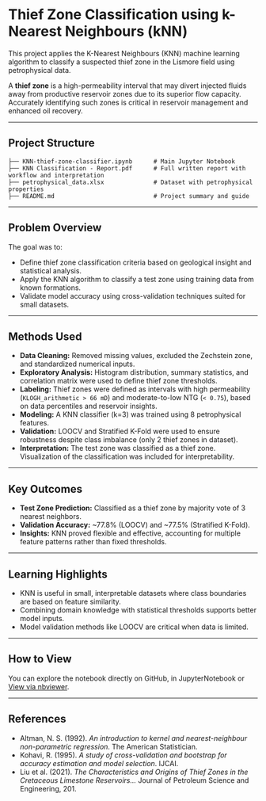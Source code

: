 # Thief Zone Classification using k-Nearest Neighbours (kNN)

This project applies the K-Nearest Neighbours (KNN) machine learning algorithm to classify a suspected thief zone in the Lismore field using petrophysical data.

A **thief zone** is a high-permeability interval that may divert injected fluids away from productive reservoir zones due to its superior flow capacity. Accurately identifying such zones is critical in reservoir management and enhanced oil recovery.

---

## Project Structure

```
├── KNN-thief-zone-classifier.ipynb      # Main Jupyter Notebook
├── KNN Classification - Report.pdf      # Full written report with workflow and interpretation
├── petrophysical_data.xlsx              # Dataset with petrophysical properties
├── README.md                            # Project summary and guide
```

---

## Problem Overview

The goal was to:
- Define thief zone classification criteria based on geological insight and statistical analysis.
- Apply the KNN algorithm to classify a test zone using training data from known formations.
- Validate model accuracy using cross-validation techniques suited for small datasets.

---

## Methods Used

- **Data Cleaning:** Removed missing values, excluded the Zechstein zone, and standardized numerical inputs.
- **Exploratory Analysis:** Histogram distribution, summary statistics, and correlation matrix were used to define thief zone thresholds.
- **Labeling:** Thief zones were defined as intervals with high permeability (`KLOGH_arithmetic > 66 mD`) and moderate-to-low NTG (`< 0.75`), based on data percentiles and reservoir insights.
- **Modeling:** A KNN classifier (k=3) was trained using 8 petrophysical features.
- **Validation:** LOOCV and Stratified K-Fold were used to ensure robustness despite class imbalance (only 2 thief zones in dataset).
- **Interpretation:** The test zone was classified as a thief zone. Visualization of the classification was included for interpretability.

---

## Key Outcomes

- **Test Zone Prediction:** Classified as a thief zone by majority vote of 3 nearest neighbors.
- **Validation Accuracy:** ~77.8% (LOOCV) and ~77.5% (Stratified K-Fold).
- **Insights:** KNN proved flexible and effective, accounting for multiple feature patterns rather than fixed thresholds.

---

## Learning Highlights

- KNN is useful in small, interpretable datasets where class boundaries are based on feature similarity.
- Combining domain knowledge with statistical thresholds supports better model inputs.
- Model validation methods like LOOCV are critical when data is limited.

---

## How to View

You can explore the notebook directly on GitHub, in JupyterNotebook or [View via nbviewer](https://nbviewer.org/github/ser-arthur/knn-machine-learning/blob/main/knn-thief-zone-classifier.ipynb).

---

## References

- Altman, N. S. (1992). *An introduction to kernel and nearest-neighbour non-parametric regression*. The American Statistician.
- Kohavi, R. (1995). *A study of cross-validation and bootstrap for accuracy estimation and model selection*. IJCAI.
- Liu et al. (2021). *The Characteristics and Origins of Thief Zones in the Cretaceous Limestone Reservoirs...* Journal of Petroleum Science and Engineering, 201.
